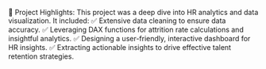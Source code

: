 🌟 Project Highlights:
This project was a deep dive into HR analytics and data visualization. It included:
✅ Extensive data cleaning to ensure data accuracy.
✅ Leveraging DAX functions for attrition rate calculations and insightful analytics.
✅ Designing a user-friendly, interactive dashboard for HR insights.
✅ Extracting actionable insights to drive effective talent retention strategies.
